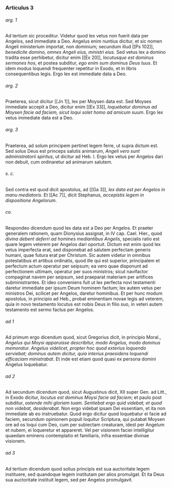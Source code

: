 ### Articulus 3

###### arg. 1
Ad tertium sic proceditur. Videtur quod lex vetus non fuerit data per Angelos, sed immediate a Deo. Angelus enim nuntius dicitur, et sic nomen Angeli ministerium importat, non dominium; secundum illud [[Ps 102]], *benedicite domino, omnes Angeli eius, ministri eius*. Sed vetus lex a domino tradita esse perhibetur, dicitur enim [[Ex 20]], *locutusque est dominus sermones hos*, et postea subditur, *ego enim sum dominus Deus tuus*. Et idem modus loquendi frequenter repetitur in Exodo, et in libris consequentibus legis. Ergo lex est immediate data a Deo.

###### arg. 2
Praeterea, sicut dicitur [[Jn 1]], lex per Moysen data est. Sed Moyses immediate accepit a Deo, dicitur enim [[Ex 33]], *loquebatur dominus ad Moysen facie ad faciem, sicut loqui solet homo ad amicum suum*. Ergo lex vetus immediate data est a Deo.

###### arg. 3
Praeterea, ad solum principem pertinet legem ferre, ut supra dictum est. Sed solus Deus est princeps salutis animarum, *Angeli vero sunt administratorii spiritus*, ut dicitur ad Heb. I. Ergo lex vetus per Angelos dari non debuit, cum ordinaretur ad animarum salutem.

###### s. c.
Sed contra est quod dicit apostolus, ad [[Ga 3]], *lex data est per Angelos in manu mediatoris*. Et [[Ac 7]], dicit Stephanus, *accepistis legem in dispositione Angelorum*.

###### co.
Respondeo dicendum quod lex data est a Deo per Angelos. Et praeter generalem rationem, quam Dionysius assignat, in IV cap. Cael. Hier., quod *divina debent deferri ad homines mediantibus Angelis*, specialis ratio est quare legem veterem per Angelos dari oportuit. Dictum est enim quod lex vetus imperfecta erat, sed disponebat ad salutem perfectam generis humani, quae futura erat per Christum. Sic autem videtur in omnibus potestatibus et artibus ordinatis, quod ille qui est superior, principalem et perfectum actum operatur per seipsum; ea vero quae disponunt ad perfectionem ultimam, operatur per suos ministros; sicut navifactor compaginat navem per seipsum, sed praeparat materiam per artifices subministrantes. Et ideo conveniens fuit ut lex perfecta novi testamenti daretur immediate per ipsum Deum hominem factum; lex autem vetus per ministros Dei, scilicet per Angelos, daretur hominibus. Et per hunc modum apostolus, in principio ad Heb., probat eminentiam novae legis ad veterem, quia in novo testamento locutus est nobis Deus in filio suo, in veteri autem testamento est sermo factus per Angelos.

###### ad 1
Ad primum ergo dicendum quod, sicut Gregorius dicit, in principio Moral., *Angelus qui Moysi apparuisse describitur, modo Angelus, modo dominus memoratur. Angelus videlicet, propter hoc quod exterius loquendo serviebat; dominus autem dicitur, quia interius praesidens loquendi efficaciam ministrabat*. Et inde est etiam quod quasi ex persona domini Angelus loquebatur.

###### ad 2
Ad secundum dicendum quod, sicut Augustinus dicit, XII super Gen. ad Litt., in Exodo dicitur, *locutus est dominus Moysi facie ad faciem*; et paulo post subditur, *ostende mihi gloriam tuam. Sentiebat ergo quid videbat; et quod non videbat, desiderabat*. Non ergo videbat ipsam Dei essentiam, et ita non immediate ab eo instruebatur. Quod ergo dicitur quod loquebatur ei facie ad faciem, secundum opinionem populi loquitur Scriptura, qui putabat Moysen ore ad os loqui cum Deo, cum per subiectam creaturam, idest per Angelum et nubem, ei loqueretur et appareret. Vel per visionem faciei intelligitur quaedam eminens contemplatio et familiaris, infra essentiae divinae visionem.

###### ad 3
Ad tertium dicendum quod solius principis est sua auctoritate legem instituere, sed quandoque legem institutam per alios promulgat. Et ita Deus sua auctoritate instituit legem, sed per Angelos promulgavit.

